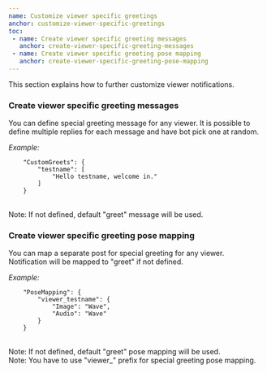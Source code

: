 ```yaml
---
name: Customize viewer specific greetings
anchor: customize-viewer-specific-greetings
toc: 
 - name: Create viewer specific greeting messages
   anchor: create-viewer-specific-greeting-messages
 - name: Create viewer specific greeting pose mapping
   anchor: create-viewer-specific-greeting-pose-mapping
---
```

This section explains how to further customize viewer notifications.

### Create viewer specific greeting messages
You can define special greeting message for any viewer.
It is possible to define multiple replies for each message and have bot pick one at random.

*Example:*
```
    "CustomGreets": {
        "testname": [
            "Hello testname, welcome in."
        ]
    }
```

<br><span class="icon idea">Note: If not defined, default "greet" message will be used.</span>

### Create viewer specific greeting pose mapping
You can map a separate post for special greeting for any viewer.
Notification will be mapped to "greet" if not defined.

*Example:*
```
    "PoseMapping": {
        "viewer_testname": {
            "Image": "Wave",
            "Audio": "Wave"
        }
    }
```

<br><span class="icon idea">Note: If not defined, default "greet" pose mapping will be used.</span>
<br><span class="icon idea">Note: You have to use "viewer_" prefix for special greeting pose mapping.</span>

